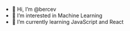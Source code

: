 - 👋 Hi, I’m @bercev
- 👀 I’m interested in Machine Learning
- 🌱 I’m currently learning JavaScript and React

<!---
bercev/bercev is a ✨ special ✨ repository because its `README.md` (this file) appears on your GitHub profile.
You can click the Preview link to take a look at your changes.
--->

